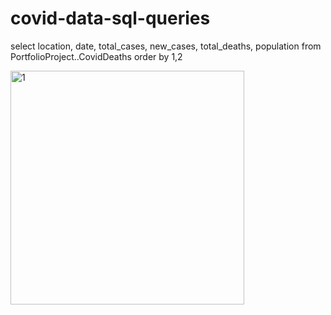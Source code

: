 # covid-data-sql-queries

select location, date, total_cases, new_cases, total_deaths, population
from PortfolioProject..CovidDeaths
order by 1,2

<img width="374" alt="1" src="https://user-images.githubusercontent.com/72824546/125525184-6b178991-e2c8-4762-8fec-82a510accc90.png">
